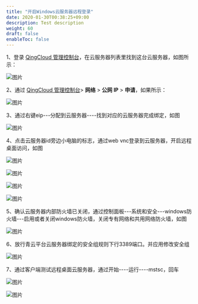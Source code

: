 ```yaml
---
title: "开启Windows云服务器远程登录"
date: 2020-01-30T00:38:25+09:00
description: Test description
weight: 60
draft: false
enableToc: false
---
```


 1、登录 [QingCloud 管理控制台](https://console.qingcloud.com/login)，在云服务器列表里找到这台云服务器，如图所示：

![图片](/compute/vm/_images/image.png)

 2、通过 [QingCloud 管理控制台](https://console.qingcloud.com/login)> **网络** > **公网 IP** > **申请**，如果所示：

![图片](/compute/vm/_images/image-1568884014191.png)

 3、通过右键eip---分配到云服务器----找到对应的云服务器完成绑定，如图

![图片](/compute/vm/_images/image-1568884020689.png)

 4、点击云服务器id旁边小电脑的标志，通过web vnc登录到云服务器，开启远程桌面访问，如图

![图片](/compute/vm/_images/image-1568884029354.png)

![图片](/compute/vm/_images/image-1568884045486.png)

![图片](/compute/vm/_images/image-1568884042485.png)

![图片](/compute/vm/_images/image-1568884094219.png)

 5、确认云服务器内部防火墙已关闭，通过控制面板---系统和安全---windows防火墙---启用或者关闭windows防火墙，关闭专有网络和共用网络防火墙，如图

![图片](/compute/vm/_images/image-1568884099948.png)

 6、放行青云平台云服务器绑定的安全组规则下行3389端口。并应用修改安全组

![图片](/compute/vm/_images/image-1568884118279.png)

 7、通过客户端测试远程桌面云服务器，通过开始----运行----mstsc，回车

![图片](/compute/vm/_images/image-1568884119758.png)

![图片](/compute/vm/_images/image-1568884121368.png)

